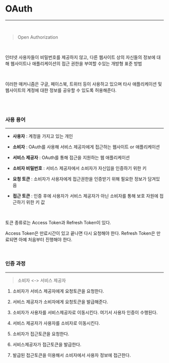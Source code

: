 # OAuth

---

<br>

> Open Authorization

<br>

인터넷 사용자들이 비밀번호를 제공하지 않고, 다른 웹사이트 상의 자신들의 정보에 대해 웹사이트나 애플리케이션의 접근 권한을 부여할 수있는 개방형 표준 방법

<br>

이러한 매커니즘은 구글, 페이스북, 트위터 등이 사용하고 있으며 타사 애플리케이션 및 웹사이트의 계정에 대한 정보를 공유할 수 있도록 허용해준다.

<br>

<br>

### 사용 용어

---

- **사용자** : 계정을 가지고 있는 개인

- **소비자** : OAuth를 사용해 서비스 제공자에게 접근하는 웹사이트 or 애플리케이션

- **서비스 제공자** : OAuth를 통해 접근을 지원하는 웹 애플리케이션

- **소비자 비밀번호** : 서비스 제공자에서 소비자가 자신임을 인증하기 위한 키

- **요청 토큰** : 소비자가 사용자에게 접근권한을 인증받기 위해 필요한 정보가 담겨있음

- **접근 토큰** : 인증 후에 사용자가 서비스 제공자가 아닌 소비자를 통해 보호 자원에 접근하기 위한 키 값

<br>

토큰 종류로는 Access Token과 Refresh Token이 있다.

Access Token은 만료시간이 있고 끝나면 다시 요청해야 한다. Refresh Token은 만료되면 아예 처음부터 진행해야 한다. 

<br>

### 인증 과정

---

> 소비자 <-> 서비스 제공자

1. 소비자가 서비스 제공자에게 요청토큰을 요청한다.

2. 서비스 제공자가 소비자에게 요청토큰을 발급해준다.

3. 소비자가 사용자를 서비스제공자로 이동시킨다. 여기서 사용자 인증이 수행된다.

4. 서비스 제공자가 사용자를 소비자로 이동시킨다.

5. 소비자가 접근토큰을 요청한다.

6. 서비스제공자가 접근토큰을 발급한다.

7. 발급된 접근토큰을 이용해서 소비자에서 사용자 정보에 접근한다.

<br>